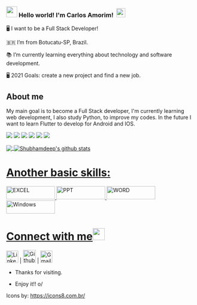 ### <img src="https://github.com/TheDudeThatCode/TheDudeThatCode/blob/master/Assets/Hi.gif" width="29px"> **Hello world! I'm Carlos Amorim!** &nbsp;<img src="https://github.com/TheDudeThatCode/TheDudeThatCode/blob/master/Assets/Earth.gif" width="24px">


🖥️ I want to be a Full Stack Developer!

🇧🇷 I’m from Botucatu-SP, Brazil. 

📚 I’m currently learning everything about technology and software development.

🖥️ 2021 Goals: create a new project and find a new job.

 
## About me

My main goal is to become a Full Stack developer, I'm currently learning web development, I also study Python, to improve my codes.
In the future I want to learn Flutter to develop for Android and IOS.

<img src="https://img.icons8.com/color/48/000000/html-5--v1.png"/> <img src="https://img.icons8.com/color/48/000000/css3.png"/> <img src="https://img.icons8.com/color/48/000000/javascript--v1.png"/> <img src="https://img.icons8.com/color/48/000000/bootstrap.png"/> <img src="https://img.icons8.com/color/48/000000/python--v1.png"/> <img src="https://img.icons8.com/color/48/000000/selenium-test-automation.png"/>
 

<a href="https://github.com/CarlosAmorim94">
  <img align="center" src="https://github-readme-stats.vercel.app/api/top-langs/?username=CarlosAmorim94" />
</a>
<a href="https://github.com/CarlosAmorim94">
 <img align="center" src="https://github-readme-stats.vercel.app/api?username=CarlosAmorim94&show_icons=true&line_height=27" alt="Shubhamdeep's github stats"/>
 
 # Another basic skills:

<img src="https://img.shields.io/badge/Microsoft_Excel-217346?style=for-the-badge&logo=microsoft-excel&logoColor=white" alt="EXCEL" width="130" height="35"> <img src="https://img.shields.io/badge/Microsoft_PowerPoint-B7472A?style=for-the-badge&logo=microsoft-powerpoint&logoColor=white" alt="PPT" width="130" height="35"> <img src="https://img.shields.io/badge/Microsoft_Word-2B579A?style=for-the-badge&logo=microsoft-word&logoColor=white" alt="WORD" width="130" height="35"> <img src="https://img.shields.io/badge/Windows-0078D6?style=for-the-badge&logo=windows&logoColor=whitee" alt="Windows" width="130" height="35">

# Connect with me<img src="https://github.com/TheDudeThatCode/TheDudeThatCode/blob/master/Assets/Handshake.gif" height="32px">


[<img src="https://github.com/TheDudeThatCode/TheDudeThatCode/blob/master/Assets/Linkedin.svg" alt="Linkedin Logo" width="32">](https://www.linkedin.com/in/carlos-amorim-9a9a8aa2) | [<img src="https://cdn.svgporn.com/logos/github-icon.svg" alt="Github logo" width="34">](https://github.com/CarlosAmorim94) | [<img src="https://github.com/TheDudeThatCode/TheDudeThatCode/blob/master/Assets/Gmail.svg" alt="Gmail logo" height="32">](mailto:carlos.av.amorim@gmail.com)


- Thanks for visiting.

- Enjoy it!! o/
 
 Icons by: https://icons8.com.br/
